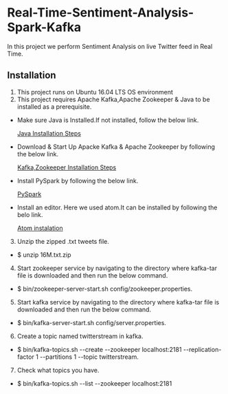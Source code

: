 # Real-Time-Sentiment-Analysis-Spark-Kafka
In this project we perform Sentiment Analysis on live Twitter feed in Real Time.

## Installation
1. This project runs on Ubuntu 16.04 LTS OS environment
2. This project requires Apache Kafka,Apache Zookeeper & Java to be installed as a prerequisite.

* Make sure Java is Installed.If not installed, follow the below link.

  [Java Installation Steps](https://www.digitalocean.com/community/tutorials/how-to-install-java-with-apt-get-on-ubuntu-16-04)

* Download & Start Up Apacke Kafka & Apache Zookeeper by following the below link.

  [Kafka,Zookeeper Installation Steps](https://kafka.apache.org/documentation.html#gettingStarted)
  
* Install PySpark by following the below link.

  [PySpark](https://askubuntu.com/questions/635265/how-do-i-get-pyspark-on-ubuntu)
  
* Install an editor. Here we used atom.It can be installed by following the belo link.
  
  [Atom instalation](http://tipsonubuntu.com/2016/08/05/install-atom-text-editor-ubuntu-16-04/)
  
3. Unzip the zipped .txt tweets file.

* $ unzip 16M.txt.zip

4. Start zookeeper service by navigating to the directory where kafka-tar file is downloaded and then run the below command.

* $ bin/zookeeper-server-start.sh config/zookeeper.properties.

5. Start kafka service by navigating to the directory where kafka-tar file is downloaded and then run the below command.

* $ bin/kafka-server-start.sh config/server.properties.

6. Create a topic named twitterstream in kafka.

* $ bin/kafka-topics.sh --create --zookeeper localhost:2181 --replication-factor 1 --partitions 1 --topic twitterstream.

7. Check what topics you have.

* $ bin/kafka-topics.sh --list --zookeeper localhost:2181
